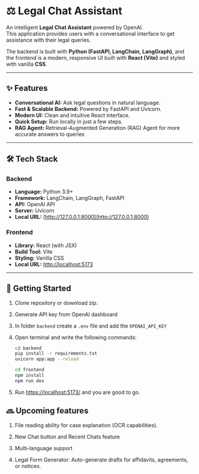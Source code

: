 # ⚖️ Legal Chat Assistant

An intelligent **Legal Chat Assistant** powered by OpenAI.  
This application provides users with a conversational interface to get assistance with their legal queries.

The backend is built with **Python (FastAPI, LangChain, LangGraph)**, and the frontend is a modern, responsive UI built with **React (Vite)** and styled with vanilla **CSS**.

---

## ✨ Features

- **Conversational AI:** Ask legal questions in natural language.
- **Fast & Scalable Backend:** Powered by FastAPI and Uvicorn.
- **Modern UI:** Clean and intuitive React interface.
- **Quick Setup:** Run locally in just a few steps.
- **RAG Agent:** Retrieval-Augmented Generation (RAG) Agent for more accurate answers to queries

---

## 🛠️ Tech Stack

### Backend
- **Language:** Python 3.9+
- **Framework:** LangChain, LangGraph, FastAPI
- **API:** OpenAI API
- **Server:** Uvicorn
- **Local URL:** [http://127.0.0.1:8000](http://127.0.0.1:8000)

### Frontend
- **Library:** React (with JSX)
- **Build Tool:** Vite
- **Styling:** Vanilla CSS
- **Local URL:** [http://localhost:5173](http://localhost:5173)

---

## 🚀 Getting Started

1. Clone repository or download zip.

2. Generate API key from OpenAI dashboard

3. In folder ```backend``` create a ```.env``` file and add the ```OPENAI_API_KEY```

4. Open terminal and write the following commands:
    ```bash 
    cd backend
    pip install -r requirements.txt
    uvicorn app:app --reload
    ```
    ```bash
    cd frontend 
    npm install
    npm run dev
    ```

5. Run [https://localhost:5173/](http://127.0.0.1:8000) and you are good to go.


## 🔜 Upcoming features

1. File reading ability for case explanation (OCR capabilities).

2. New Chat button and Recent Chats feature

3. Multi-language support

4. Legal Form Generator: Auto-generate drafts for affidavits, agreements, or notices.
